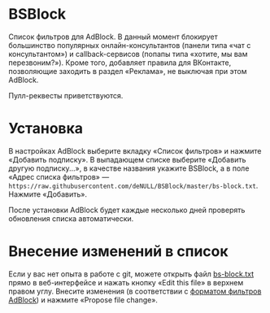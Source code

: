# BSBlock
Список фильтров для AdBlock. В данный момент блокирует большинство популярных онлайн-консультантов (панели типа «чат с консультантом») и callback-сервисов (попапы типа «хотите, мы вам перезвоним?»). Кроме того, добавляет правила для ВКонтакте, позволяющие заходить в раздел «Реклама», не выключая при этом AdBlock.

Пулл-реквесты приветствуются.

# Установка
В настройках AdBlock выберите вкладку «Список фильтров» и нажмите «Добавить подписку». В выпадающем списке выберите «Добавить другую подписку...», в качестве названия укажите BSBlock, а в поле «Адрес списка фильтров» — `https://raw.githubusercontent.com/deNULL/BSBlock/master/bs-block.txt`. Нажмите «Добавить».

После установки AdBlock будет каждые несколько дней проверять обновления списка автоматически.

# Внесение изменений в список
Если у вас нет опыта в работе с git, можете открыть файл [bs-block.txt](https://github.com/deNULL/BSBlock/blob/master/bs-block.txt) прямо в веб-интерфейсе и нажать кнопку «Edit this file» в верхнем правом углу. Внесите изменения (в соответствии с [форматом фильтров AdBlock](https://adblockplus.org/ru/filters)) и нажмите «Propose file change».
